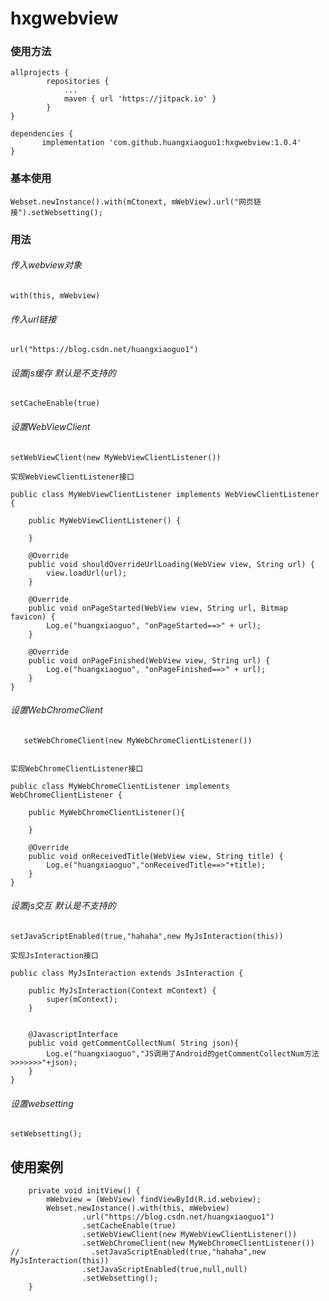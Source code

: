 # hxgwebview

### 使用方法

```
allprojects {
        repositories {
            ...		        	
            maven { url 'https://jitpack.io' }
        }		
}

dependencies {
	   implementation 'com.github.huangxiaoguo1:hxgwebview:1.0.4'
}
```

### 基本使用

```
Webset.newInstance().with(mCtonext, mWebView).url("网页链接").setWebsetting();
```

### 用法
    
###### 传入webview对象
    
    with(this, mWebview)
    
    
###### 传入url链接

    url("https://blog.csdn.net/huangxiaoguo1")
    
###### 设置js缓存  默认是不支持的

    setCacheEnable(true)
    
###### 设置WebViewClient

    setWebViewClient(new MyWebViewClientListener())
    
```
实现WebViewClientListener接口

public class MyWebViewClientListener implements WebViewClientListener {

    public MyWebViewClientListener() {

    }

    @Override
    public void shouldOverrideUrlLoading(WebView view, String url) {
        view.loadUrl(url);
    }

    @Override
    public void onPageStarted(WebView view, String url, Bitmap favicon) {
        Log.e("huangxiaoguo", "onPageStarted==>" + url);
    }

    @Override
    public void onPageFinished(WebView view, String url) {
        Log.e("huangxiaoguo", "onPageFinished==>" + url);
    }
}
```

###### 设置WebChromeClient
       
       setWebChromeClient(new MyWebChromeClientListener())
     

```
 
实现WebChromeClientListener接口

public class MyWebChromeClientListener implements WebChromeClientListener {
   
    public MyWebChromeClientListener(){

    }
   
    @Override
    public void onReceivedTitle(WebView view, String title) {
        Log.e("huangxiaoguo","onReceivedTitle==>"+title);
    }
}
```

###### 设置js交互  默认是不支持的

    setJavaScriptEnabled(true,"hahaha",new MyJsInteraction(this))
    
    
```
实现JsInteraction接口

public class MyJsInteraction extends JsInteraction {
   
    public MyJsInteraction(Context mContext) {
        super(mContext);
    }

   
    @JavascriptInterface
    public void getCommentCollectNum( String json){
        Log.e("huangxiaoguo","JS调用了Android的getCommentCollectNum方法>>>>>>>"+json);
    }
}

```

###### 设置websetting

    setWebsetting();
    
## 使用案例

```
    private void initView() {
        mWebview = (WebView) findViewById(R.id.webview);
        Webset.newInstance().with(this, mWebview)
                .url("https://blog.csdn.net/huangxiaoguo1")
                .setCacheEnable(true)
                .setWebViewClient(new MyWebViewClientListener())
                .setWebChromeClient(new MyWebChromeClientListener())
//                .setJavaScriptEnabled(true,"hahaha",new MyJsInteraction(this))
                .setJavaScriptEnabled(true,null,null)
                .setWebsetting();
    }
```
